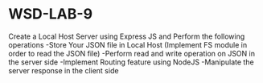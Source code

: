 # WSD-LAB-9
Create a Local Host Server using Express JS and Perform the following operations   -Store Your JSON file in Local Host (Implement FS module in order to read the JSON file) -Perform read and write operation on JSON in the server side -Implement Routing feature using NodeJS -Manipulate the server response in the client side
